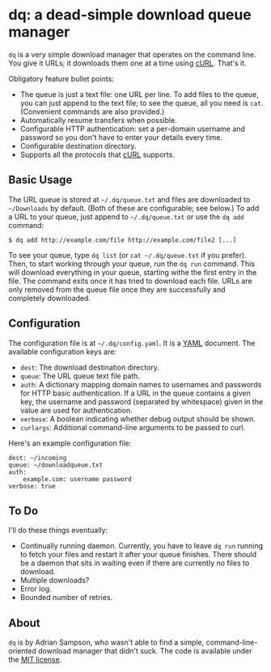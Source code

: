 dq: a dead-simple download queue manager
========================================

`dq` is a very simple download manager that operates on the command line. You
give it URLs; it downloads them one at a time using [cURL][]. That's it.

Obligatory feature bullet points:

* The queue is just a text file: one URL per line. To add files to the queue,
  you can just append to the text file; to see the queue, all you need is `cat`.
  (Convenient commands are also provided.)
* Automatically resume transfers when possible.
* Configurable HTTP authentication: set a per-domain username and password so
  you don't have to enter your details every time.
* Configurable destination directory.
* Supports all the protocols that [cURL][] supports.

Basic Usage
-----------

The URL queue is stored at `~/.dq/queue.txt` and files are downloaded to
`~/Downloads` by default. (Both of these are configurable; see below.) To add a
URL to your queue, just append to `~/.dq/queue.txt` or use the `dq add`
command:

    $ dq add http://example.com/file http://example.com/file2 [...]

To see your queue, type `dq list` (or `cat ~/.dq/queue.txt` if you prefer).
Then, to start working through your queue, run the `dq run` command. This will
download everything in your queue, starting withe the first entry in the file.
The command exits once it has tried to download each file. URLs are only
removed from the queue file once they are successfully and completely
downloaded.

Configuration
-------------

The configuration file is at `~/.dq/config.yaml`. It is a [YAML][] document.
The available configuration keys are:

* `dest`: The download destination directory.
* `queue`: The URL queue text file path.
* `auth`: A dictionary mapping domain names to usernames and passwords for HTTP
  basic authentication. If a URL in the queue contains a given key, the username
  and password (separated by whitespace) given in the value are used for
  authentication.
* `verbose`: A boolean indicating whether debug output should be shown.
* `curlargs`: Additional command-line arguments to be passed to curl.

Here's an example configuration file:

    dest: ~/incoming
    queue: ~/downloadqueue.txt
    auth:
        example.com: username password
    verbose: true 

To Do
-----

I'll do these things eventually:

* Continually running daemon. Currently, you have to leave `dq run` running to
  fetch your files and restart it after your queue finishes. There should be a
  daemon that sits in waiting even if there are currently no files to download.
* Multiple downloads?
* Error log.
* Bounded number of retries.

About
-----

`dq` is by Adrian Sampson, who wasn't able to find a simple,
command-line-oriented download manager that didn't suck. The code is available
under the [MIT license][].

[curl]: http://curl.haxx.se/
[yaml]: http://yaml.org/
[mit license]: http://www.opensource.org/licenses/mit-license.php
